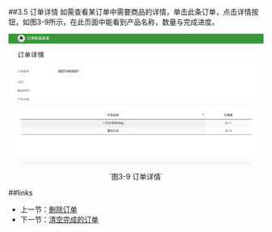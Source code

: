 ##3.5 订单详情
如需查看某订单中需要商品的详情，单击此条订单，点击详情按钮，如图3-9所示，在此页面中能看到产品名称，数量与完成进度。

<img src="images/订单详情.png" width = "" height = "" alt="拣选系统" align=center />
 <p align=center> `图3-9 订单详情` </p>

##links
+ 上一节：[删除订单](3.4.md)
+ 下一节：[清空完成的订单](3.6.md)
